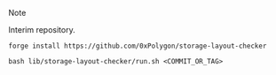 > [!NOTE]
> Interim repository.

```
forge install https://github.com/0xPolygon/storage-layout-checker
```

```
bash lib/storage-layout-checker/run.sh <COMMIT_OR_TAG>
```
